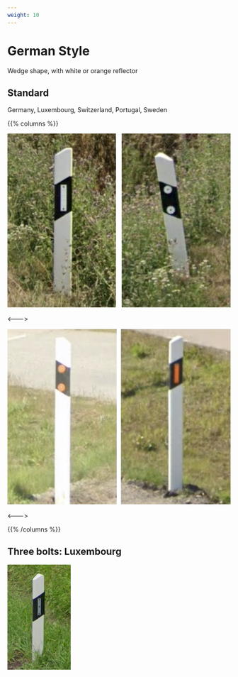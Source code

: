 ```yaml
---
weight: 10
---
```


# German Style

Wedge shape, with white or orange reflector

## Standard

Germany, Luxembourg, Switzerland, Portugal, Sweden

{{% columns %}}

<img src="bollard-de.png" class="img-md" />

<--->

<img src="bollard-se.png" class="img-md" />

<--->

{{% /columns %}}

## Three bolts: Luxembourg

<img src="bollard-lu.png" class="img-sm" />

